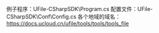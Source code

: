例子程序：UFile-CSharpSDK\Program.cs
配置文件：UFile-CSharpSDK\Conf\Config.cs
各个地域的域名：https://docs.ucloud.cn/ufile/tools/tools/tools_file
